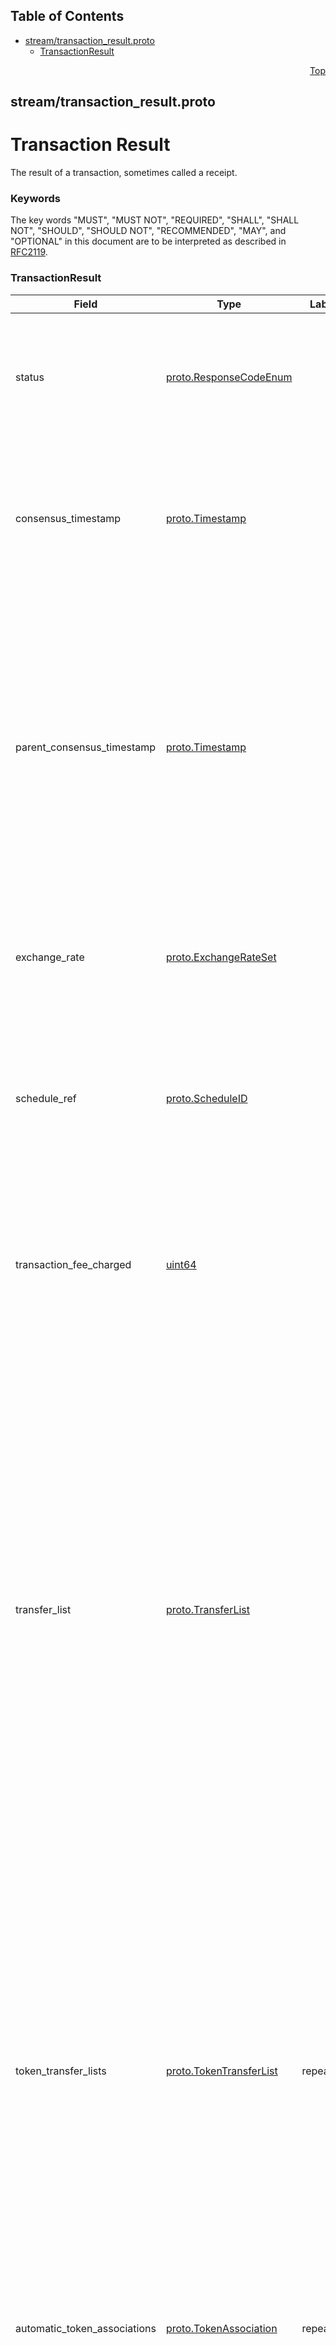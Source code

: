 ## Table of Contents

- [stream/transaction_result.proto](#stream_transaction_result-proto)
    - [TransactionResult](#com-hedera-hapi-block-stream-TransactionResult)
  



<a name="stream_transaction_result-proto"></a>
<p align="right"><a href="#top">Top</a></p>

## stream/transaction_result.proto
# Transaction Result
The result of a transaction, sometimes called a receipt.

### Keywords
The key words "MUST", "MUST NOT", "REQUIRED", "SHALL", "SHALL NOT",
"SHOULD", "SHOULD NOT", "RECOMMENDED", "MAY", and "OPTIONAL" in this
document are to be interpreted as described in [RFC2119](https://www.ietf.org/rfc/rfc2119).


<a name="com-hedera-hapi-block-stream-TransactionResult"></a>

### TransactionResult



| Field | Type | Label | Description |
| ----- | ---- | ----- | ----------- |
| status | [proto.ResponseCodeEnum](#proto-ResponseCodeEnum) |  | A response code.<br/> This value SHALL indicate the status of this transaction.<br/> This code SHALL indicate success or a specific failure. |
| consensus_timestamp | [proto.Timestamp](#proto-Timestamp) |  | A consensus timestamp.<br/> The time index, agreed by all network nodes, when this transaction reached consensus.<br/> This field SHALL be set for all transactions. |
| parent_consensus_timestamp | [proto.Timestamp](#proto-Timestamp) |  | A consensus timestamp.<br/> The time index, agreed by all network nodes, when the "parent" transaction, if any, for this transaction reached consensus.<br/> This SHALL NOT be set on a user-submitted transaction.<br/> This SHALL be set on an internal "child" transaction initiated as part of completing a user-submitted transaction. |
| exchange_rate | [proto.ExchangeRateSet](#proto-ExchangeRateSet) |  | An exchange rate set.<br/> This field SHALL describe the exchange rates in effect when this transaction reached consensus. |
| schedule_ref | [proto.ScheduleID](#proto-ScheduleID) |  | A schedule that executed this transaction, if this transaction was scheduled.<br/> This value SHALL NOT be set unless this transaction result represents the result of a _scheduled_ child transaction. |
| transaction_fee_charged | [uint64](#uint64) |  | An amount, in tinybar, charged for this transaction.<br/> This SHALL be the actual transaction fee charged, and SHALL NOT be the transactionFee value from TransactionBody. |
| transfer_list | [proto.TransferList](#proto-TransferList) |  | A list of HBAR transfers, in double-entry form.<br/> This SHALL include all HBAR transfers completed as a result of this transaction.<br/> This MUST include, at least, <ul> <li>Each source and recipient of transaction fees</li> <li>All transfers directly performed by this transaction</li> <li>All transfers due to staking rewards paid as a result of this transaction</li> <li>Any transfers performed by a smart contract call associated with this transaction</li> <li>Any transfers caused by the creation of threshold records</li> </ul> |
| token_transfer_lists | [proto.TokenTransferList](#proto-TokenTransferList) | repeated | A list of _non-HBAR_ token transfers, in single-entry form.<br/> This SHALL include all _non-HBAR_ token transfers completed as a result of this transaction.<br/> This MUST include, at least, <ul> <li>Each source and recipient of custom fees</li> <li>All transfers directly performed by this transaction</li> <li>Any transfers performed by a smart contract call associated with this transaction</li> </ul> |
| automatic_token_associations | [proto.TokenAssociation](#proto-TokenAssociation) | repeated | A list of token associations.<br/> This field SHALL list all token associations created automatically while handling this transaction. |
| paid_staking_rewards | [proto.AccountAmount](#proto-AccountAmount) | repeated | A list of accounts and amounts.<br/> This SHALL list all accounts paid staking rewards as a result of this transaction.<br/> Each entry SHALL contain both the account and the amount paid. |
| congestion_pricing_multiplier | [uint64](#uint64) |  | A congestion pricing multiplier.<br/> This SHALL be the multiplier that is applied to the transaction fees charged for this transaction. |





 <!-- end messages -->

 <!-- end enums -->

 <!-- end HasExtensions -->

 <!-- end services -->



